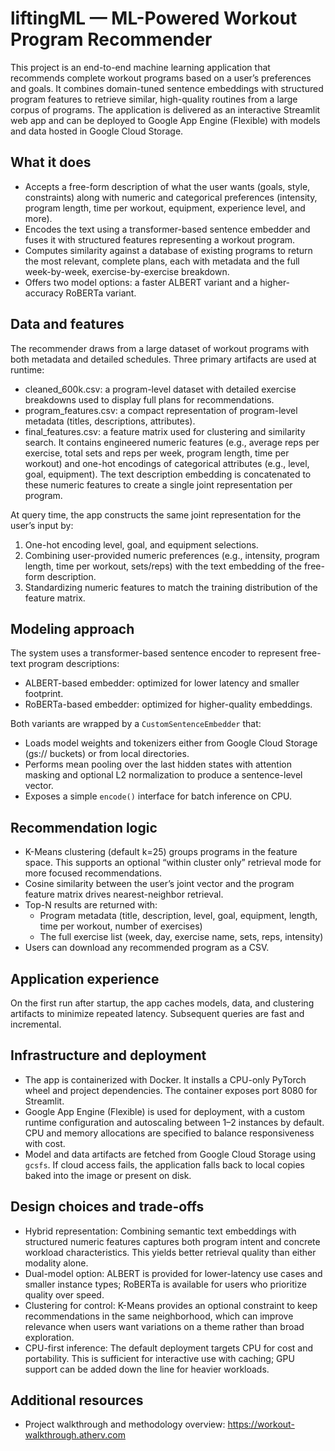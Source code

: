 # liftingML — ML-Powered Workout Program Recommender

This project is an end-to-end machine learning application that recommends complete workout programs based on a user’s preferences and goals. It combines domain-tuned sentence embeddings with structured program features to retrieve similar, high-quality routines from a large corpus of programs. The application is delivered as an interactive Streamlit web app and can be deployed to Google App Engine (Flexible) with models and data hosted in Google Cloud Storage.

## What it does

- Accepts a free-form description of what the user wants (goals, style, constraints) along with numeric and categorical preferences (intensity, program length, time per workout, equipment, experience level, and more).
- Encodes the text using a transformer-based sentence embedder and fuses it with structured features representing a workout program.
- Computes similarity against a database of existing programs to return the most relevant, complete plans, each with metadata and the full week-by-week, exercise-by-exercise breakdown.
- Offers two model options: a faster ALBERT variant and a higher-accuracy RoBERTa variant.

## Data and features

The recommender draws from a large dataset of workout programs with both metadata and detailed schedules. Three primary artifacts are used at runtime:

- cleaned_600k.csv: a program-level dataset with detailed exercise breakdowns used to display full plans for recommendations.
- program_features.csv: a compact representation of program-level metadata (titles, descriptions, attributes).
- final_features.csv: a feature matrix used for clustering and similarity search. It contains engineered numeric features (e.g., average reps per exercise, total sets and reps per week, program length, time per workout) and one-hot encodings of categorical attributes (e.g., level, goal, equipment). The text description embedding is concatenated to these numeric features to create a single joint representation per program.

At query time, the app constructs the same joint representation for the user’s input by:

1) One-hot encoding level, goal, and equipment selections.
2) Combining user-provided numeric preferences (e.g., intensity, program length, time per workout, sets/reps) with the text embedding of the free-form description.
3) Standardizing numeric features to match the training distribution of the feature matrix.

## Modeling approach

The system uses a transformer-based sentence encoder to represent free-text program descriptions:

- ALBERT-based embedder: optimized for lower latency and smaller footprint.
- RoBERTa-based embedder: optimized for higher-quality embeddings.

Both variants are wrapped by a `CustomSentenceEmbedder` that:

- Loads model weights and tokenizers either from Google Cloud Storage (gs:// buckets) or from local directories.
- Performs mean pooling over the last hidden states with attention masking and optional L2 normalization to produce a sentence-level vector.
- Exposes a simple `encode()` interface for batch inference on CPU.

## Recommendation logic

- K-Means clustering (default k=25) groups programs in the feature space. This supports an optional “within cluster only” retrieval mode for more focused recommendations.
- Cosine similarity between the user’s joint vector and the program feature matrix drives nearest-neighbor retrieval.
- Top-N results are returned with:
  - Program metadata (title, description, level, goal, equipment, length, time per workout, number of exercises)
  - The full exercise list (week, day, exercise name, sets, reps, intensity)
- Users can download any recommended program as a CSV.

## Application experience

On the first run after startup, the app caches models, data, and clustering artifacts to minimize repeated latency. Subsequent queries are fast and incremental.

## Infrastructure and deployment

- The app is containerized with Docker. It installs a CPU-only PyTorch wheel and project dependencies. The container exposes port 8080 for Streamlit.
- Google App Engine (Flexible) is used for deployment, with a custom runtime configuration and autoscaling between 1–2 instances by default. CPU and memory allocations are specified to balance responsiveness with cost.
- Model and data artifacts are fetched from Google Cloud Storage using `gcsfs`. If cloud access fails, the application falls back to local copies baked into the image or present on disk.

## Design choices and trade-offs

- Hybrid representation: Combining semantic text embeddings with structured numeric features captures both program intent and concrete workload characteristics. This yields better retrieval quality than either modality alone.
- Dual-model option: ALBERT is provided for lower-latency use cases and smaller instance types; RoBERTa is available for users who prioritize quality over speed.
- Clustering for control: K-Means provides an optional constraint to keep recommendations in the same neighborhood, which can improve relevance when users want variations on a theme rather than broad exploration.
- CPU-first inference: The default deployment targets CPU for cost and portability. This is sufficient for interactive use with caching; GPU support can be added down the line for heavier workloads.

## Additional resources

- Project walkthrough and methodology overview: https://workout-walkthrough.atherv.com